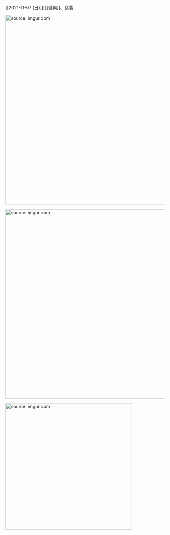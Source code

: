 
[[2021-11-07 (日)]] [[健興]]、裴裴

<a href="https://imgur.com/tj7uINW"><img src="https://i.imgur.com/tj7uINW.jpg" title="source: imgur.com" width="600px"/></a>

<a href="https://imgur.com/Oe0Nt04"><img src="https://i.imgur.com/Oe0Nt04.jpg" title="source: imgur.com" width="600px"/></a>

<a href="https://imgur.com/AvPLoDj"><img src="https://i.imgur.com/AvPLoDj.jpg" title="source: imgur.com" width="400px"/></a>